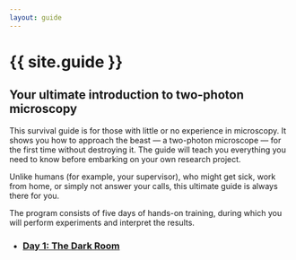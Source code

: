 ```yaml
---
layout: guide
---
```

# {{ site.guide }}
## Your ultimate introduction to two-photon microscopy
This survival guide is for those with little or no experience in microscopy. It shows you how to approach the beast — a two-photon microscope — for the first time without destroying it. The guide will teach you everything you need to know before embarking on your own research project.

Unlike humans (for example, your supervisor), who might get sick, work from home, or simply not answer your calls, this ultimate guide is always there for you.

The program consists of five days of hands-on training, during which you will perform experiments and interpret the results.
* <h3> <a href="/guide/day1"> Day 1: The Dark Room </a> </h3>
